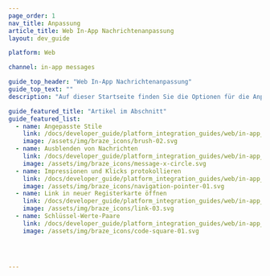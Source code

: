 ```yaml
---
page_order: 1
nav_title: Anpassung
article_title: Web In-App Nachrichtenanpassung
layout: dev_guide

platform: Web

channel: in-app messages

guide_top_header: "Web In-App Nachrichtenanpassung"
guide_top_text: ""
description: "Auf dieser Startseite finden Sie die Optionen für die Anpassung von In-App-Nachrichten des Braze Web SDK, wie z. B. angepasste Stile, Ausblenden von Nachrichten, Protokollieren von Impressionen und Klicks und mehr."

guide_featured_title: "Artikel im Abschnitt"
guide_featured_list:
  - name: Angepasste Stile
    link: /docs/developer_guide/platform_integration_guides/web/in-app_messaging/customization/custom_styling/
    image: /assets/img/braze_icons/brush-02.svg
  - name: Ausblenden von Nachrichten
    link: /docs/developer_guide/platform_integration_guides/web/in-app_messaging/customization/message_dismissal/
    image: /assets/img/braze_icons/message-x-circle.svg
  - name: Impressionen und Klicks protokollieren
    link: /docs/developer_guide/platform_integration_guides/web/in-app_messaging/customization/logging_impressions_and_clicks/
    image: /assets/img/braze_icons/navigation-pointer-01.svg
  - name: Link in neuer Registerkarte öffnen
    link: /docs/developer_guide/platform_integration_guides/web/in-app_messaging/customization/open_link_in_new_tab/
    image: /assets/img/braze_icons/link-03.svg
  - name: Schlüssel-Werte-Paare
    link: /docs/developer_guide/platform_integration_guides/web/in-app_messaging/customization/key_value_pairs/
    image: /assets/img/braze_icons/code-square-01.svg




---
```

<br><br>
